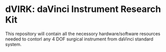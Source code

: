# dVIRK: daVinci Instrument Research Kit
This repository will contain all the necessory hardware/software resources needed to contorl any 4 DOF surgical instrument from daVinci standard system.
